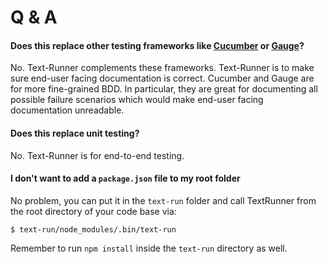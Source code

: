 # Q & A

#### Does this replace other testing frameworks like [Cucumber](https://cucumber.io) or [Gauge](https://gauge.org)?

No. Text-Runner complements these frameworks. Text-Runner is to make sure
end-user facing documentation is correct. Cucumber and Gauge are for more
fine-grained BDD. In particular, they are great for documenting all possible
failure scenarios which would make end-user facing documentation unreadable.

#### Does this replace unit testing?

No. Text-Runner is for end-to-end testing.

#### I don't want to add a `package.json` file to my root folder

No problem, you can put it in the `text-run` folder and call TextRunner from the
root directory of your code base via:

```
$ text-run/node_modules/.bin/text-run
```

Remember to run `npm install` inside the `text-run` directory as well.
